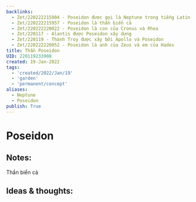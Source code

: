 ```yaml
---
backlinks:
  - Zet/220222215904 - Poseidon được gọi là Neptune trong tiếng Latin
  - Zet/220222215957 - Poseidon là thần biển cả
  - Zet/220222220022 - Poseidon là con của Cronus và Rhea
  - Zet/220117 - Alantis được Poseidon xây dựng
  - Zet/220119 - Thành Troy được xây bởi Apollo và Poseidon
  - Zet/220222220052 - Poseidon là anh của Zeus và em của Hades
title: Thần Poseidon
UID: 220119233908
created: 19-Jan-2022
tags:
  - 'created/2022/Jan/19'
  - 'garden'
  - 'permanent/concept'
aliases:
  - Neptune
  - Poseidon
publish: True
---
```

# Poseidon

## Notes:
Thần biển cả

## Ideas & thoughts:


